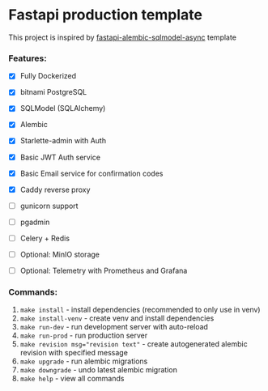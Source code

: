 # Fastapi production template

This project is inspired by [fastapi-alembic-sqlmodel-async](https://github.com/jonra1993/fastapi-alembic-sqlmodel-async) template

### Features:

- [X] Fully Dockerized
- [X] bitnami PostgreSQL
- [X] SQLModel (SQLAlchemy)
- [X] Alembic
- [X] Starlette-admin with Auth
- [X] Basic JWT Auth service
- [X] Basic Email service for confirmation codes
- [X] Caddy reverse proxy
- [ ] gunicorn support
- [ ] pgadmin
- [ ] Celery + Redis
- [ ] Optional: MinIO storage
- [ ] Optional: Telemetry with Prometheus and Grafana


### Commands:

1. ```make install``` - install dependencies (recommended to only use in venv)
1. ```make install-venv``` - create venv and install dependencies
1. ```make run-dev``` - run development server with auto-reload
1. ```make run-prod``` - run production server 
1. ```make revision msg="revision text"``` - create autogenerated alembic revision with specified message
1. ```make upgrade``` - run alembic migrations
1. ```make downgrade``` - undo latest alembic migration
1. ```make help``` - view all commands